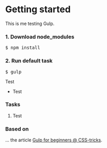 # Getting started

This is me testing Gulp.

<h3>1. Download node_modules</h3>
<pre>$ npm install</pre>

<h3>2. Run default task</h3>
<pre>$ gulp</pre>

Test
<ul>
<li>Test</li>
</ul>

<h3>Tasks</h3>
	<ol>
		<li>Test</li>
	</ol>



<h3>Based on</h3>
... the article <a href="https://css-tricks.com/gulp-for-beginners/">Gulp for beginners @ CSS-tricks</a>.